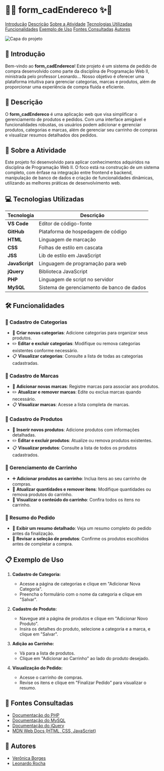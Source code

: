 #   🎀✨ form_cadEndereco ✨🎀
 
[Introdução](#-introdu%C3%A7%C3%A3o)
[Descrição](#-descri%C3%A7%C3%A3o)
[Sobre a Atividade](#-sobre-a-atividade)
[Tecnologias Utilizadas](#-tecnologias-utilizadas)
[Funcionalidades](#%EF%B8%8F-funcionalidades)
[Exemplo de Uso](#-exemplo-de-uso)
[Fontes Consultadas](#-fontes-consultadas )
[Autores](#-autores)

![Capa do projeto]()

## 📌 Introdução
Bem-vindo ao **form_cadEndereco**! Este projeto é um sistema de pedido de compra desenvolvido como parte da disciplina de Programação Web II, ministrada pelo professor Leonardo... Nosso objetivo é oferecer uma plataforma intuitiva para gerenciar categorias, marcas e produtos, além de proporcionar uma experiência de compra fluida e eficiente.

## 📖 Descrição
O **form_cadEndereco** é uma aplicação web que visa simplificar o gerenciamento de produtos e pedidos. Com uma interface amigável e funcionalidades robustas, os usuários podem adicionar e gerenciar produtos, categorias e marcas, além de gerenciar seu carrinho de compras e visualizar resumos detalhados dos pedidos.

## 🌼 Sobre a Atividade
Este projeto foi desenvolvido para aplicar conhecimentos adquiridos na disciplina de Programação Web II. O foco está na construção de um sistema completo, com ênfase na integração entre frontend e backend, manipulação de banco de dados e criação de funcionalidades dinâmicas, utilizando as melhores práticas de desenvolvimento web.

## 💻 Tecnologias Utilizadas

| Tecnologia         | Descrição                         |
|--------------------|-----------------------------------|
| **VS Code**        | Editor de código-fonte            |
| **GitHub**         | Plataforma de hospedagem de código|
| **HTML**           | Linguagem de marcação             |
| **CSS**            | Folhas de estilo em cascata       |
| **JSS**            | Lib de estilo em JavaScript       |
| **JavaScript**     | Linguagem de programação para web |
| **jQuery**         | Biblioteca JavaScript             |
| **PHP**            | Linguagem de script no servidor   |
| **MySQL**          | Sistema de gerenciamento de banco de dados|

## 🛠️ Funcionalidades

### 📂 Cadastro de Categorias
- 📝 **Criar novas categorias**: Adicione categorias para organizar seus produtos.
- ✏️ **Editar e excluir categorias**: Modifique ou remova categorias existentes conforme necessário.
- 📋 **Visualizar categorias**: Consulte a lista de todas as categorias cadastradas.

### 📂 Cadastro de Marcas
- 📝 **Adicionar novas marcas**: Registre marcas para associar aos produtos.
- ✏️ **Atualizar e remover marcas**: Edite ou exclua marcas quando necessário.
- 📋 **Visualizar marcas**: Acesse a lista completa de marcas.

### 📂 Cadastro de Produtos
- 📝 **Inserir novos produtos**: Adicione produtos com informações detalhadas.
- ✏️ **Editar e excluir produtos**: Atualize ou remova produtos existentes.
- 📋 **Visualizar produtos**: Consulte a lista de todos os produtos cadastrados.

### 🛒 Gerenciamento de Carrinho
- ➕ **Adicionar produtos ao carrinho**: Inclua itens ao seu carrinho de compras.
- 🔄 **Atualizar quantidades e remover itens**: Modifique quantidades ou remova produtos do carrinho.
- 🛒 **Visualizar o conteúdo do carrinho**: Confira todos os itens no carrinho.

### 📄 Resumo do Pedido
- 🧾 **Exibir um resumo detalhado**: Veja um resumo completo do pedido antes da finalização.
- 👀 **Revisar a seleção de produtos**: Confirme os produtos escolhidos antes de completar a compra.

## 📋 Exemplo de Uso

1. **Cadastro de Categoria:**
   - Acesse a página de categorias e clique em "Adicionar Nova Categoria".
   - Preencha o formulário com o nome da categoria e clique em "Salvar".

2. **Cadastro de Produto:**
   - Navegue até a página de produtos e clique em "Adicionar Novo Produto".
   - Insira os detalhes do produto, selecione a categoria e a marca, e clique em "Salvar".

3. **Adição ao Carrinho:**
   - Vá para a lista de produtos.
   - Clique em "Adicionar ao Carrinho" ao lado do produto desejado.

4. **Visualização do Pedido:**
   - Acesse o carrinho de compras.
   - Revise os itens e clique em "Finalizar Pedido" para visualizar o resumo.

## 🔗 Fontes Consultadas 
- [Documentação do PHP](https://www.php.net/docs.php)
- [Documentação do MySQL](https://dev.mysql.com/doc/)
- [Documentação do jQuery](https://api.jquery.com/)
- [MDN Web Docs (HTML, CSS, JavaScript)](https://developer.mozilla.org/)

## 💖 Autores
- [Verônica Borges](https://github.com/seu_usuario)
- [Leonardo Rocha](https://github.com/usuario_colaborador)
